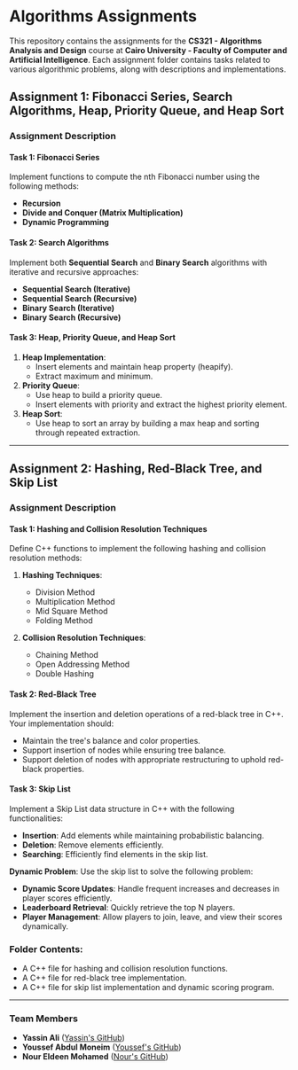 # Algorithms Assignments

This repository contains the assignments for the **CS321 - Algorithms Analysis and Design** course at **Cairo University - Faculty of Computer and Artificial Intelligence**. Each assignment folder contains tasks related to various algorithmic problems, along with descriptions and implementations.

## Assignment 1: Fibonacci Series, Search Algorithms, Heap, Priority Queue, and Heap Sort

### Assignment Description

#### Task 1: Fibonacci Series
Implement functions to compute the nth Fibonacci number using the following methods:
- **Recursion**
- **Divide and Conquer (Matrix Multiplication)**
- **Dynamic Programming**

#### Task 2: Search Algorithms
Implement both **Sequential Search** and **Binary Search** algorithms with iterative and recursive approaches:
- **Sequential Search (Iterative)**
- **Sequential Search (Recursive)**
- **Binary Search (Iterative)**
- **Binary Search (Recursive)**

#### Task 3: Heap, Priority Queue, and Heap Sort
1. **Heap Implementation**:
   - Insert elements and maintain heap property (heapify).
   - Extract maximum and minimum.
2. **Priority Queue**:
   - Use heap to build a priority queue.
   - Insert elements with priority and extract the highest priority element.
3. **Heap Sort**:
   - Use heap to sort an array by building a max heap and sorting through repeated extraction.

---

## Assignment 2: Hashing, Red-Black Tree, and Skip List

### Assignment Description

#### Task 1: Hashing and Collision Resolution Techniques
Define C++ functions to implement the following hashing and collision resolution methods:

1. **Hashing Techniques**:
   - Division Method
   - Multiplication Method
   - Mid Square Method
   - Folding Method

2. **Collision Resolution Techniques**:
   - Chaining Method
   - Open Addressing Method
   - Double Hashing

#### Task 2: Red-Black Tree
Implement the insertion and deletion operations of a red-black tree in C++. Your implementation should:
- Maintain the tree's balance and color properties.
- Support insertion of nodes while ensuring tree balance.
- Support deletion of nodes with appropriate restructuring to uphold red-black properties.

#### Task 3: Skip List
Implement a Skip List data structure in C++ with the following functionalities:
- **Insertion**: Add elements while maintaining probabilistic balancing.
- **Deletion**: Remove elements efficiently.
- **Searching**: Efficiently find elements in the skip list.

**Dynamic Problem**: Use the skip list to solve the following problem:
- **Dynamic Score Updates**: Handle frequent increases and decreases in player scores efficiently.
- **Leaderboard Retrieval**: Quickly retrieve the top N players.
- **Player Management**: Allow players to join, leave, and view their scores dynamically.

### Folder Contents:
- A C++ file for hashing and collision resolution functions.
- A C++ file for red-black tree implementation.
- A C++ file for skip list implementation and dynamic scoring program.

---

### Team Members
- **Yassin Ali** ([Yassin's GitHub](https://github.com/YassenAli))
- **Youssef Abdul Moneim** ([Youssef's GitHub](https://github.com/youssefabdulmoneim))
- **Nour Eldeen Mohamed** ([Nour's GitHub](https://github.com/NourEldeenM))

